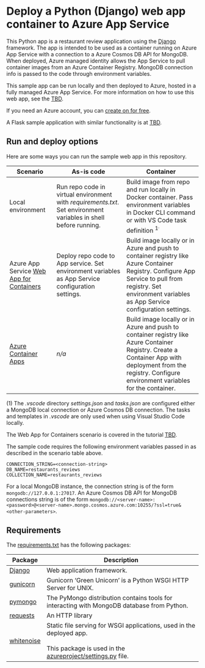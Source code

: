 # Deploy a Python (Django) web app container to Azure App Service

This Python app is a restaurant review application using the [Django](https://www.djangoproject.com/) framework. The app is intended to be used as a container running on  Azure App Service with a connection to a Azure Cosmos DB API for MongoDB. When deployed, Azure managed identity allows the App Service to pull container images from an Azure Container Registry. MongoDB connection info is passed to the code through environment variables. 

This sample app can be run locally and then deployed to Azure, hosted in a fully managed Azure App Service. For more information on how to use this web app, see the  [TBD](TBD).

If you need an Azure account, you can [create on for free](https://azure.microsoft.com/free/).

A Flask sample application with similar functionality is at [TBD](TBD).

## Run and deploy options

Here are some ways you can run the sample web app in this repository.

| Scenario | As-is code        | Container |
| ----------- | ----------- | ----------|
| Local environment | Run repo code in virtual environment with *requirements.txt*. Set environment variables in shell before running. | Build image from repo and run locally in Docker container. Pass environment variables in Docker CLI command or with VS Code task definition <sup>1<sup>. |
| Azure App Service [Web App for Containers](https://azure.microsoft.com/services/app-service/containers/) | Deploy repo code to App service. Set environment variables as App Service configuration settings. | Build image locally or in Azure and push to container registry like Azure Container Registry. Configure App Service to pull from registry. Set environment variables as App Service configuration settings. |
| [Azure Container Apps](https://docs.microsoft.com/azure/container-apps/overview) | *n/a* |  Build image locally or in Azure and push to container registry like Azure Container Registry. Create a Container App with deployment from the registry. Configure environment variables for the container. |

(1) The *.vscode* directory *settings.json* and *tasks.json* are configured either a MongoDB local connection or Azure Cosmos DB connection. The tasks and templates in *.vscode* are only used when using Visual Studio Code locally.

The Web App for Containers scenario is covered in the tutorial [TBD](TBD).

The sample code requires the following environment variables passed in as described in the scenario table above.

```
CONNECTION_STRING=<connection-string>
DB_NAME=restaurants_reviews
COLLECTION_NAME=restaurants_reviews
```

For a local MongoDB instance, the connection string is of the form `mongodb://127.0.0.1:27017`. An Azure Cosmos DB API for MongoDB connections string is of the form `mongodb://<server-name>:<password>@<server-name>.mongo.cosmos.azure.com:10255/?ssl=true&<other-parameters>`.

## Requirements

The [requirements.txt](./requirements.txt) has the following packages:

| Package | Description |
| ------- | ----------- |
| [Django](https://pypi.org/project/Django/) | Web application framework. |
| [gunicorn](https://pypi.org/project/gunicorn/) | Gunicorn ‘Green Unicorn’ is a Python WSGI HTTP Server for UNIX. |
| [pymongo](https://pypi.org/project/pymongo/) | The PyMongo distribution contains tools for interacting with MongoDB database from Python. |
| [requests](https://pypi.org/project/requests/) | An HTTP library |
| [whitenoise](https://pypi.org/project/whitenoise/) | Static file serving for WSGI applications, used in the deployed app. <br><br> This package is used in the [azureproject/settings.py](./azureproject/azureproject/settings.py) file. |
